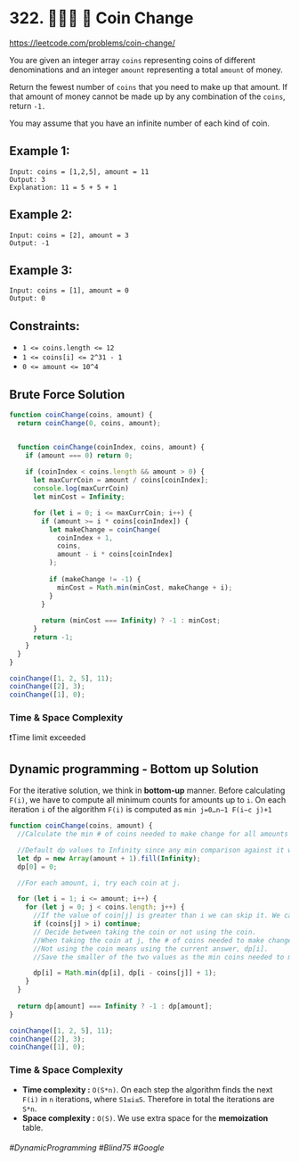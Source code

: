 # 322. 👩🏽‍🦯 🔎 Coin Change
https://leetcode.com/problems/coin-change/

You are given an integer array `coins` representing coins of different denominations and an integer `amount` representing a total `amount` of money.

Return the fewest number of `coins` that you need to make up that amount. If that amount of money cannot be made up by any combination of the `coins`, return `-1.`

You may assume that you have an infinite number of each kind of coin. 

## Example 1:
````
Input: coins = [1,2,5], amount = 11
Output: 3
Explanation: 11 = 5 + 5 + 1
````
## Example 2:
````
Input: coins = [2], amount = 3
Output: -1
```` 
## Example 3:
````
Input: coins = [1], amount = 0
Output: 0
````

## Constraints:

- `1 <= coins.length <= 12`
- `1 <= coins[i] <= 2^31 - 1`
- `0 <= amount <= 10^4`

## Brute Force Solution
````js
function coinChange(coins, amount) {
  return coinChange(0, coins, amount);


  function coinChange(coinIndex, coins, amount) {
    if (amount === 0) return 0;
    
    if (coinIndex < coins.length && amount > 0) {
      let maxCurrCoin = amount / coins[coinIndex];
      console.log(maxCurrCoin)
      let minCost = Infinity;

      for (let i = 0; i <= maxCurrCoin; i++) {
        if (amount >= i * coins[coinIndex]) {
          let makeChange = coinChange(
            coinIndex + 1,
            coins,
            amount - i * coins[coinIndex]
          );
         
          if (makeChange != -1) {
            minCost = Math.min(minCost, makeChange + i);
          }
        }
        
        return (minCost === Infinity) ? -1 : minCost;
      }
      return -1;
    }
  }
}

coinChange([1, 2, 5], 11);
coinChange([2], 3);
coinChange([1], 0);

````
### Time & Space Complexity
❗Time limit exceeded
## Dynamic programming - Bottom up Solution
For the iterative solution, we think in <b>bottom-up</b> manner. Before calculating `F(i)`, we have to compute all minimum counts for amounts up to `i`. On each iteration `i` of the algorithm `F(i)` is computed as `min j=0…n−1 F(i−c j)+1`
````js
function coinChange(coins, amount) {
  //Calculate the min # of coins needed to make change for all amounts from 1 to n.

  //Default dp values to Infinity since any min comparison against it will win out.
  let dp = new Array(amount + 1).fill(Infinity);
  dp[0] = 0;

  //For each amount, i, try each coin at j.

  for (let i = 1; i <= amount; i++) {
    for (let j = 0; j < coins.length; j++) {
      //If the value of coin[j] is greater than i we can skip it. We cannot make change for negative values.
      if (coins[j] > i) continue;
      // Decide between taking the coin or not using the coin.
      //When taking the coin at j, the # of coins needed to make change is 1 plus the value computed at dp[i - coins[j]]
      //Not using the coin means using the current answer, dp[i].
      //Save the smaller of the two values as the min coins needed to make change.

      dp[i] = Math.min(dp[i], dp[i - coins[j]] + 1);
    }
  }
  
  return dp[amount] === Infinity ? -1 : dp[amount];
}

coinChange([1, 2, 5], 11);
coinChange([2], 3);
coinChange([1], 0);


````
### Time & Space Complexity
- <b>Time complexity :</b> `O(S*n)`. On each step the algorithm finds the next `F(i)` in `n` iterations, where `S1≤i≤S`. Therefore in total the iterations are `S*n`.
- <b>Space complexity :</b> `O(S)`. We use extra space for the <b>memoization</b> table.

###### #DynamicProgramming #Blind75 #Google
